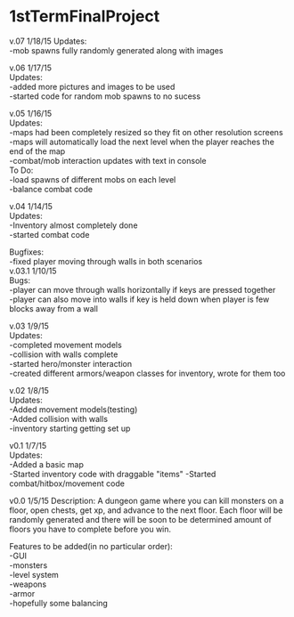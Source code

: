 1stTermFinalProject
===================    
v.07 1/18/15
Updates:    
-mob spawns fully randomly generated along with images    

v.06 1/17/15    
Updates:    
-added more pictures and images to be used    
-started code for random mob spawns to no sucess    

v.05 1/16/15    
Updates:    
-maps had been completely resized so they fit on other resolution screens    
-maps will automatically load the next level when the player reaches the end of the map    
-combat/mob interaction updates with text in console    
To Do:    
-load spawns of different mobs on each level    
-balance combat code    

v.04 1/14/15    
Updates:    
-Inventory almost completely done    
-started combat code    

Bugfixes:    
-fixed player moving through walls in both scenarios    
v.03.1 1/10/15    
Bugs:    
-player can move through walls horizontally if keys are pressed together    
-player can also move into walls if key is held down when player is few blocks away from a wall    

v.03 1/9/15    
Updates:    
-completed movement models    
-collision with walls complete    
-started hero/monster interaction    
-created different armors/weapon classes for inventory, wrote for them too    

v.02 1/8/15    
Updates:    
-Added movement models(testing)    
-Added collision with walls    
-inventory starting getting set up    

v0.1 1/7/15    
Updates:    
-Added a basic map    
-Started inventory code with draggable "items"
-Started combat/hitbox/movement code


v0.0 1/5/15
Description:
A dungeon game where you can kill monsters on a floor, open chests, get xp, and advance to the next floor. Each floor will be randomly generated and there will be soon to be determined amount of floors you have to complete before you win.

Features to be added(in no particular order):    
-GUI    
-monsters    
-level system    
-weapons    
-armor    
-hopefully some balancing    
